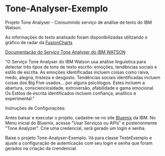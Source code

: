 # Tone-Analyser-Exemplo

Projeto Tone Analyser - Consumindo serviço de análise de texto do IBM Watson.

As informações do texto analisado foram disponibilizadas utilizando o gráfico de radar da [FusionCharts](http://www.fusioncharts.com/)

[Documentação do Serviço Tone Analyser do IBM WATSON](http://www.ibm.com/watson/developercloud/doc/tone-analyzer/index.shtml)



"O Serviço Tone Analyser do IBM Watson usa análise linguística para detectar três tipos de tons de texto escrito:
emoções, tendências sociais e estilo de escrita. As emoções identificadas incluem coisas como raiva, medo, alegria,
tristeza e desgosto. Tendências sociais identificadas incluem coisas dos Big Five usados... por alguns psicólogos.
Estes incluem a abertura, conscienciosidade, extroversão, afabilidade e gama emocional. Os Estilos de escrita identificados
incluem confiança, analítico e experimental."

Instruções de Configurações:

Antes baixar e executar o projeto, cadastre-se no site [Bluemix](https://console.ng.bluemix.net/) da IBM.
No Menu inicial do Bluemix, acesse "Usar Serviços ou APIs" e posteriormente "Tone Analyzer".
Crie uma credencial, será gerado um login e senha.

Baixe o projeto Tone-Analyser-Exemplo. Vá para classe TesteExemplo e ajuste a configuração de autenticação com seu login e senha 
que foram gerados na criação da crendencial.

